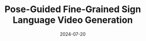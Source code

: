 ---
# Documentation: https://wowchemy.com/docs/managing-content/

title: 'Pose-Guided Fine-Grained Sign Language Video Generation'
subtitle: ''
summary: ''
authors:
- Tongkai Shi 
- Lianyu Hu 
- Fanhua Shang
- Jichao Feng
- Peidong Liu
- Wei Feng
author_notes:
- "Second Author"
tags: []
categories: []
date: '2024-07-20'
lastmod: 2024-07-20T19:11:29+08:00
featured: false
draft: false

# Featured image
# To use, add an image named `featured.jpg/png` to your page's folder.
# Focal points: Smart, Center, TopLeft, Top, TopRight, Left, Right, BottomLeft, Bottom, BottomRight.
image:
  caption: ''
  focal_point: ''
  preview_only: false
url_pdf: https://arxiv.org/abs/2409.16709
url_code: https://github.com/shitongkai/PGMM

# Projects (optional).
#   Associate this post with one or more of your projects.
#   Simply enter your project's folder or file name without extension.
#   E.g. `projects = ["internal-project"]` references `content/project/deep-learning/index.md`.
#   Otherwise, set `projects = []`.
projects: []
publishDate: '2024-07-20T11:11:27.901116Z'
publication_types:
- '1'
abstract: ''
publication: '*ECCV2024*'
---
